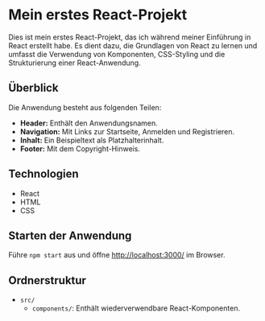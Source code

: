 # Mein erstes React-Projekt

Dies ist mein erstes React-Projekt, das ich während meiner Einführung in React erstellt habe. Es dient dazu, die Grundlagen von React zu lernen und umfasst die Verwendung von Komponenten, CSS-Styling und die Strukturierung einer React-Anwendung.

## Überblick

Die Anwendung besteht aus folgenden Teilen:
- **Header:** Enthält den Anwendungsnamen.
- **Navigation:** Mit Links zur Startseite, Anmelden und Registrieren.
- **Inhalt:** Ein Beispieltext als Platzhalterinhalt.
- **Footer:** Mit dem Copyright-Hinweis.

## Technologien
- React
- HTML
- CSS

## Starten der Anwendung
Führe `npm start` aus und öffne [http://localhost:3000/](http://localhost:3000/) im Browser.

## Ordnerstruktur
- `src/`
  - `components/`: Enthält wiederverwendbare React-Komponenten.


